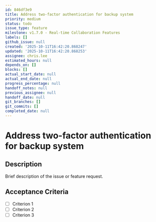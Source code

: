 ```yaml
---
id: 846df3e9
title: Address two-factor authentication for backup system
priority: medium
status: todo
issue_type: feature
milestone: v1.7.0 - Real-time Collaboration Features
labels: []
github_issue: null
created: '2025-10-11T16:42:20.868247'
updated: '2025-10-11T16:42:20.868253'
assignee: chris.lee
estimated_hours: null
depends_on: []
blocks: []
actual_start_date: null
actual_end_date: null
progress_percentage: null
handoff_notes: null
previous_assignee: null
handoff_date: null
git_branches: []
git_commits: []
completed_date: null
---
```


# Address two-factor authentication for backup system

## Description

Brief description of the issue or feature request.

## Acceptance Criteria

- [ ] Criterion 1
- [ ] Criterion 2
- [ ] Criterion 3